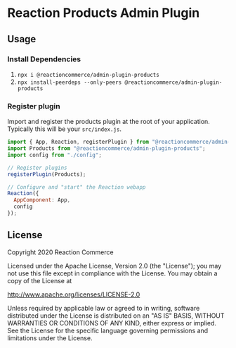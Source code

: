 # Reaction Products Admin Plugin

## Usage

### Install Dependencies

1. `npx i @reactioncommerce/admin-plugin-products`
1. `npx install-peerdeps --only-peers @reactioncommerce/admin-plugin-products`

### Register plugin

Import and register the products plugin at the root of your application. Typically this will be your `src/index.js`.

```js
import { App, Reaction, registerPlugin } from "@reactioncommerce/admin-core";
import Products from "@reactioncommerce/admin-plugin-products";
import config from "./config";

// Register plugins
registerPlugin(Products);

// Configure and "start" the Reaction webapp
Reaction({
  AppComponent: App,
  config
});
```

## License

Copyright 2020 Reaction Commerce

Licensed under the Apache License, Version 2.0 (the "License"); you may not use this file except in compliance with the License. You may obtain a copy of the License at

   http://www.apache.org/licenses/LICENSE-2.0

Unless required by applicable law or agreed to in writing, software distributed under the License is distributed on an "AS IS" BASIS, WITHOUT WARRANTIES OR CONDITIONS OF ANY KIND, either express or implied. See the License for the specific language governing permissions and limitations under the License.
